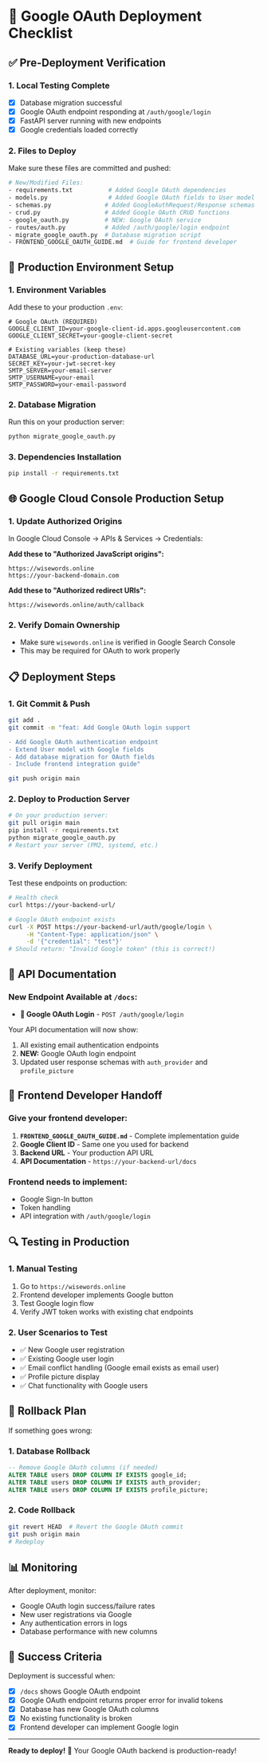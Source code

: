 # 🚀 Google OAuth Deployment Checklist

## ✅ Pre-Deployment Verification

### 1. Local Testing Complete
- [x] Database migration successful
- [x] Google OAuth endpoint responding at `/auth/google/login`
- [x] FastAPI server running with new endpoints
- [x] Google credentials loaded correctly

### 2. Files to Deploy
Make sure these files are committed and pushed:

```bash
# New/Modified Files:
- requirements.txt          # Added Google OAuth dependencies
- models.py                 # Added Google OAuth fields to User model
- schemas.py               # Added GoogleAuthRequest/Response schemas
- crud.py                  # Added Google OAuth CRUD functions
- google_oauth.py          # NEW: Google OAuth service
- routes/auth.py           # Added /auth/google/login endpoint
- migrate_google_oauth.py  # Database migration script
- FRONTEND_GOOGLE_OAUTH_GUIDE.md  # Guide for frontend developer
```

## 🔧 Production Environment Setup

### 1. Environment Variables
Add these to your production `.env`:

```env
# Google OAuth (REQUIRED)
GOOGLE_CLIENT_ID=your-google-client-id.apps.googleusercontent.com
GOOGLE_CLIENT_SECRET=your-google-client-secret

# Existing variables (keep these)
DATABASE_URL=your-production-database-url
SECRET_KEY=your-jwt-secret-key
SMTP_SERVER=your-email-server
SMTP_USERNAME=your-email
SMTP_PASSWORD=your-email-password
```

### 2. Database Migration
Run this on your production server:

```bash
python migrate_google_oauth.py
```

### 3. Dependencies Installation
```bash
pip install -r requirements.txt
```

## 🌐 Google Cloud Console Production Setup

### 1. Update Authorized Origins
In Google Cloud Console → APIs & Services → Credentials:

**Add these to "Authorized JavaScript origins":**
```
https://wisewords.online
https://your-backend-domain.com
```

**Add these to "Authorized redirect URIs":**
```
https://wisewords.online/auth/callback
```

### 2. Verify Domain Ownership
- Make sure `wisewords.online` is verified in Google Search Console
- This may be required for OAuth to work properly

## 📋 Deployment Steps

### 1. Git Commit & Push
```bash
git add .
git commit -m "feat: Add Google OAuth login support

- Add Google OAuth authentication endpoint
- Extend User model with Google fields
- Add database migration for OAuth fields
- Include frontend integration guide"

git push origin main
```

### 2. Deploy to Production Server
```bash
# On your production server:
git pull origin main
pip install -r requirements.txt
python migrate_google_oauth.py
# Restart your server (PM2, systemd, etc.)
```

### 3. Verify Deployment
Test these endpoints on production:

```bash
# Health check
curl https://your-backend-url/

# Google OAuth endpoint exists
curl -X POST https://your-backend-url/auth/google/login \
     -H "Content-Type: application/json" \
     -d '{"credential": "test"}'
# Should return: "Invalid Google token" (this is correct!)
```

## 📖 API Documentation

### New Endpoint Available at `/docs`:
- **🔐 Google OAuth Login** - `POST /auth/google/login`

Your API documentation will now show:
1. All existing email authentication endpoints
2. **NEW:** Google OAuth login endpoint
3. Updated user response schemas with `auth_provider` and `profile_picture`

## 🎯 Frontend Developer Handoff

### Give your frontend developer:
1. **`FRONTEND_GOOGLE_OAUTH_GUIDE.md`** - Complete implementation guide
2. **Google Client ID** - Same one you used for backend
3. **Backend URL** - Your production API URL
4. **API Documentation** - `https://your-backend-url/docs`

### Frontend needs to implement:
- Google Sign-In button
- Token handling
- API integration with `/auth/google/login`

## 🔍 Testing in Production

### 1. Manual Testing
1. Go to `https://wisewords.online`
2. Frontend developer implements Google button
3. Test Google login flow
4. Verify JWT token works with existing chat endpoints

### 2. User Scenarios to Test
- ✅ New Google user registration
- ✅ Existing Google user login
- ✅ Email conflict handling (Google email exists as email user)
- ✅ Profile picture display
- ✅ Chat functionality with Google users

## 🚨 Rollback Plan

If something goes wrong:

### 1. Database Rollback
```sql
-- Remove Google OAuth columns (if needed)
ALTER TABLE users DROP COLUMN IF EXISTS google_id;
ALTER TABLE users DROP COLUMN IF EXISTS auth_provider;
ALTER TABLE users DROP COLUMN IF EXISTS profile_picture;
```

### 2. Code Rollback
```bash
git revert HEAD  # Revert the Google OAuth commit
git push origin main
# Redeploy
```

## 📊 Monitoring

After deployment, monitor:
- Google OAuth login success/failure rates
- New user registrations via Google
- Any authentication errors in logs
- Database performance with new columns

## 🎉 Success Criteria

Deployment is successful when:
- [x] `/docs` shows Google OAuth endpoint
- [x] Google OAuth endpoint returns proper error for invalid tokens
- [x] Database has new Google OAuth columns
- [x] No existing functionality is broken
- [x] Frontend developer can implement Google login

---

**Ready to deploy!** 🚀 Your Google OAuth backend is production-ready! 